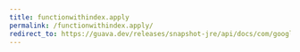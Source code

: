 ```yaml
---
title: functionwithindex.apply
permalink: /functionwithindex.apply/
redirect_to: https://guava.dev/releases/snapshot-jre/api/docs/com/google/common/collect/Streams.FunctionWithIndex.html#apply-T-long-
---
```

